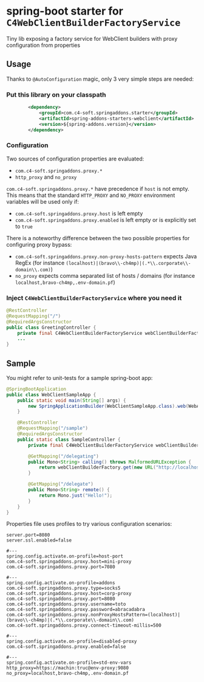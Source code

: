 # spring-boot starter for `C4WebClientBuilderFactoryService`
Tiny lib exposing a factory service for WebClient builders with proxy configuration from properties

## Usage
Thanks to `@AutoConfiguration` magic, only 3 very simple steps are needed:
### Put this library on your classpath
```xml
		<dependency>
			<groupId>com.c4-soft.springaddons.starter</groupId>
			<artifactId>spring-addons-starters-webclient</artifactId>
			<version>${spring-addons.version}</version>
		</dependency>
```

### Configuration
Two sources of configuration properties are evaluated:
- `com.c4-soft.springaddons.proxy.*`
- `http_proxy` and `no_proxy`

`com.c4-soft.springaddons.proxy.*` have precedence if `host` is not empty. This means that the standard `HTTP_PROXY` and `NO_PROXY` environment variables will be used only if:
- `com.c4-soft.springaddons.proxy.host` is left empty
- `com.c4-soft.springaddons.proxy.enabled` is left empty or is explicitly set to `true`

There is a noteworthy difference between the two possible properties for configuring proxy bypass:
- `com.c4-soft.springaddons.proxy.non-proxy-hosts-pattern` expects Java RegEx (for instance `(localhost)|(bravo\\-ch4mp)|(.*\\.corporate\\-domain\\.com)`)
- `no_proxy` expects comma separated list of hosts / domains (for instance `localhost,bravo-ch4mp,.env-domain.pf`)

### Inject `C4WebClientBuilderFactoryService` where you need it
```java
@RestController
@RequestMapping("/")
@RequiredArgsConstructor
public class GreetingController {
	private final C4WebClientBuilderFactoryService webClientBuilderFactory;
	...
}
```

## Sample
You might refer to unit-tests for a sample spring-boot app:
```java
@SpringBootApplication
public class WebClientSampleApp {
	public static void main(String[] args) {
		new SpringApplicationBuilder(WebClientSampleApp.class).web(WebApplicationType.REACTIVE).run(args);
	}

	@RestController
	@RequestMapping("/sample")
	@RequiredArgsConstructor
	public static class SampleController {
		private final C4WebClientBuilderFactoryService webClientBuilderFactory;

		@GetMapping("/delegating")
		public Mono<String> calling() throws MalformedURLException {
			return webClientBuilderFactory.get(new URL("http://localhost:8080")).build().get().uri("/sample/delegate").retrieve().bodyToMono(String.class);
		}

		@GetMapping("/delegate")
		public Mono<String> remote() {
			return Mono.just("Hello!");
		}
	}
}
```
Properties file uses profiles to try various configuration scenarios:
```properties
server.port=8080
server.ssl.enabled=false

#---
spring.config.activate.on-profile=host-port
com.c4-soft.springaddons.proxy.host=mini-proxy
com.c4-soft.springaddons.proxy.port=7080

#---
spring.config.activate.on-profile=addons
com.c4-soft.springaddons.proxy.type=socks5
com.c4-soft.springaddons.proxy.host=corp-proxy
com.c4-soft.springaddons.proxy.port=8080
com.c4-soft.springaddons.proxy.username=toto
com.c4-soft.springaddons.proxy.password=abracadabra
com.c4-soft.springaddons.proxy.nonProxyHostsPattern=(localhost)|(bravo\\-ch4mp)|(.*\\.corporate\\-domain\\.com)
com.c4-soft.springaddons.proxy.connect-timeout-millis=500

#---
spring.config.activate.on-profile=disabled-proxy
com.c4-soft.springaddons.proxy.enabled=false

#---
spring.config.activate.on-profile=std-env-vars
http_proxy=https://machin:truc@env-proxy:9080
no_proxy=localhost,bravo-ch4mp,.env-domain.pf
```
